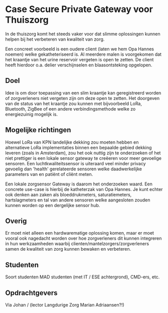 # Case Secure Private Gateway voor Thuiszorg

In de thuiszorg komt het steeds vaker voor dat slimme oplossingen kunnen helpen bij het verbeteren van kwaliteit van zorg.

Een concreet voorbeeld is een oudere client (laten we hem Opa Hannes noemen) welke gekatheteriseerd is. Al meerdere malen is voorgekomen dat het kraantje van het urine reservoir vergeten is open te zetten. De client heeft hierdoor o.a. delier verschijnselen en blaasontsteking opgelopen.

## Doel

Idee is om door toepassing van een slim kraantje kan geregistreerd worden of zorgverleners niet vergeten zijn om deze open te zetten. Het doorgeven van de status van het kraantje zou kunnen met bijvoorbeeld LoRa, Bluetooth, ZigBee of een andere verbindingsmethode welke zo energiezuinig mogelijk is.

## Mogelijke richtingen

Hoewel LoRa van KPN landelijke dekking zou moeten hebben en alternatieve LoRa implementaties binnen een bepaalde gebied dekking leveren (zoals in Amsterdam), zou het ook nuttig zijn te onderzoeken of het niet prettiger is een lokale sensor gateway te creëeren voor meer gevoelige sensoren. Een luchtkwaliteitssensor is uiteraard veel minder privacy gevoelig dan 'health' gerelateerde sensoren welke daadwerkelijke parameters van en patiënt of cliënt meten.

Een lokale zorgsensor Gateway is daarom het onderzoeken waard. Een concrete use-case is hierbij de katheterzak van Opa Hannes. Je kunt echter ook denken aan zaken als bloeddrukmeters, saturatiemeters, hartslagmeters en tal van andere sensoren welke aangesloten zouden kunnen worden op een dergelijke sensor hub.

## Overig

Er moet niet alleen een hardwarematige oplossing komen, maar er moet vooral ook nagedacht worden over hoe zorgverleners dit kunnen integreren in hun werkzaamheden waarbij clienten/mantelzorgers/zorgverleners samen de kwaliteit van zorg kunnen bewaken en verbeteren.

## Studenten

Soort studenten MAD studenten (met IT / ESE achtergrond), CMD-ers, etc.

## Opdrachtgevers
Via Johan / (lector Langdurige Zorg Marian Adriaansen?!)
